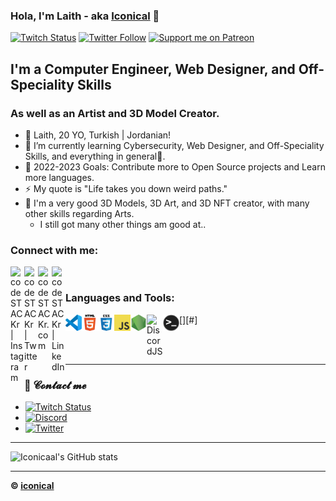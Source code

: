### Hola, I'm Laith - aka [Iconical][instagram] 👋

[![Twitch Status](https://img.shields.io/twitch/status/babyico?color=blueviolet&logo=twitch&style=for-the-badge)](https://twitch.com/babyico)
[![Twitter Follow](https://img.shields.io/twitter/follow/iconicaal?color=1DA1F2&logo=twitter&style=for-the-badge)](https://twitter.com/intent/follow?original_referer=https%3A%2F%2Fgithub.com%2Ficonicaal&screen_name=iconicaal)
[![Support me on Patreon](https://img.shields.io/endpoint.svg?url=https%3A%2F%2Fshieldsio-patreon.vercel.app%2Fapi%3Fusername%3Dicosan%26type%3Dpatrons&style=for-the-badge)](https://patreon.com/icosan)

## I'm a Computer Engineer, Web Designer, and Off-Speciality Skills
### As well as an Artist and 3D Model Creator.

- 🔭 Laith, 20 YO, Turkish | Jordanian!
- 🌱 I’m currently learning Cybersecurity, Web Designer, and Off-Speciality Skills, and everything in general🤣.
- 🥅 2022-2023 Goals: Contribute more to Open Source projects and Learn more languages.
- ⚡ My quote is "Life takes you down weird paths."
- 🎨 I'm a very good 3D Models, 3D Art, and 3D NFT creator, with many other skills regarding Arts.
     + I still got many other things am good at..

### Connect with me:

[<img align="left" alt="codeSTACKr | Instagram" width="22px" src="https://seeklogo.com/images/I/instagram-new-2016-logo-D9D42A0AD4-seeklogo.com.png" />][instagram]
[<img align="left" alt="codeSTACKr | Twitter" width="22px" src="https://seeklogo.com/images/T/twitter-2012-positive-logo-916EDF1309-seeklogo.com.png" />][twitter]
[<img align="left" alt="codeSTACKr.com" width="22px" src="https://seeklogo.com/images/T/twitch-tv-logo-51C922E0F0-seeklogo.com.png" />][website]
[<img align="left" alt="codeSTACKr | LinkedIn" width="22px" src="https://seeklogo.com/images/L/linkedin-in-icon-logo-2E34704F04-seeklogo.com.png" />][linkedin]

<br />

 

### Languages and Tools:

[<img align="left" alt="Visual Studio Code" width="26px" src="https://raw.githubusercontent.com/github/explore/80688e429a7d4ef2fca1e82350fe8e3517d3494d/topics/visual-studio-code/visual-studio-code.png" />][webdevplaylist]
[<img align="left" alt="HTML5" width="26px" src="https://raw.githubusercontent.com/github/explore/80688e429a7d4ef2fca1e82350fe8e3517d3494d/topics/html/html.png" />][webdevplaylist]
[<img align="left" alt="CSS3" width="26px" src="https://raw.githubusercontent.com/github/explore/80688e429a7d4ef2fca1e82350fe8e3517d3494d/topics/css/css.png" />][cssplaylist]
[<img align="left" alt="JavaScript" width="26px" src="https://raw.githubusercontent.com/github/explore/80688e429a7d4ef2fca1e82350fe8e3517d3494d/topics/javascript/javascript.png" />][jsplaylist]
[<img align="left" alt="Node.js" width="26px" src="https://raw.githubusercontent.com/github/explore/80688e429a7d4ef2fca1e82350fe8e3517d3494d/topics/nodejs/nodejs.png" />][webdevplaylist]
[<img align="left" alt="DiscordJS" width="26px" src="https://raw.githubusercontent.com/github/explore/80688e429a7d4ef2fca1e82350fe8e3517d3494d/topics/discord.js/discord.js.png" />][#]
[<img align="left" alt="Terminal" width="26px" src="https://raw.githubusercontent.com/github/explore/80688e429a7d4ef2fca1e82350fe8e3517d3494d/topics/terminal/terminal.png" />][webdevplaylist]

<br />
<br />

---

### 📕 𝓒𝓸𝓷𝓽𝓪𝓬𝓽 𝓶𝓮

- [![Twitch Status](https://img.shields.io/badge/babyico%20-%239146FF.svg?&style=for-the-badge&logo=Twitch&logoColor=white)](https://twitch.com/babyico)
- [![Discord](https://img.shields.io/badge/THR%20eSports%20-%237289DA.svg?&style=for-the-badge&logo=discord&logoColor=white)](https://dsc.gg/carena)
- [![Twitter](https://img.shields.io/badge/twitter%20-%231DA1F2.svg?&style=for-the-badge&logo=Twitter&logoColor=white)](https://twitter/iconicaal)

---

![Iconicaal's GitHub stats](https://github-readme-stats.vercel.app/api?username=iconicaal&show_icons=true&theme=dark)


---
**© [iconical][instagram]**




[website]: https://twitch.com/babyico
[twitter]: https://twitter.com/iconicaal
[instagram]: https://instagram.com/iconicaal
[linkedin]: https://www.linkedin.com/in/iconicaal
[webdevplaylist]: https://www.youtube.com/playlist?list=PLkwxH9e_vrAJ0WbEsFA9W3I1W-g_BTsbt
[jsplaylist]: https://www.youtube.com/playlist?list=PLkwxH9e_vrALRJKu7wfXby3MKeflhTu6B
[cssplaylist]: https://www.youtube.com/playlist?list=PLkwxH9e_vrALSdvZuEh6gqQdmDoDIoqz4
[reactplaylist]: https://www.youtube.com/playlist?list=PLkwxH9e_vrAK4TdffpxKY3QGyHCpxFcQ0

